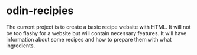 # odin-recipies
The current project is to create a basic recipe website with HTML. It will not be too flashy for a website but will contain necessary features. It will have information about some recipes and how to prepare them with what ingredients.
